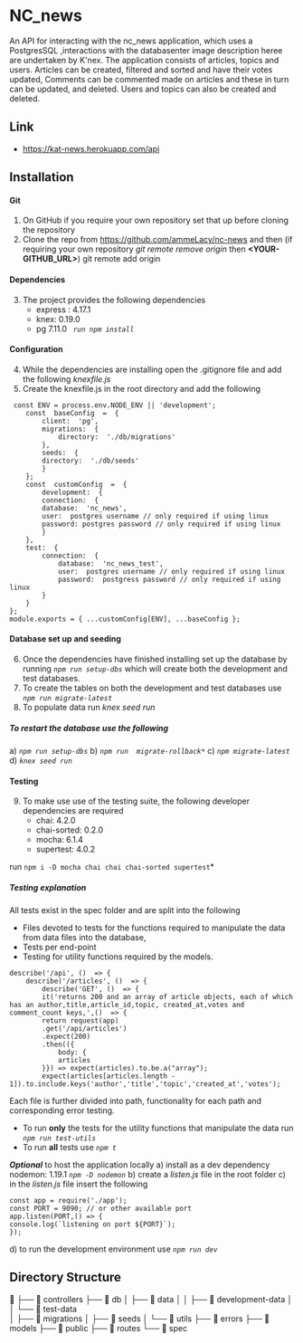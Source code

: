 ﻿# NC_news

An API for interacting with the nc_news application, which uses a PostgresSQL ,interactions with the databasenter image description heree are undertaken by K'nex. The application consists of articles, topics and users. Articles can be created, filtered and sorted and have their votes updated, Comments can be commented made on articles and these in turn can be updated, and deleted. Users and topics can also be created and deleted.

## Link
- https://kat-news.herokuapp.com/api

## Installation 
#### Git
 1. On GitHub if you require your own repository set that up before cloning the repository
  2. Clone the repo from https://github.com/ammeLacy/nc-news and then (if requiring your own repository *git remote remove origin* then **<YOUR-GITHUB_URL>**) git remote add origin 
  #### Dependencies
  3. The project provides the following dependencies
      - express : 4.17.1
	 - knex: 0.19.0
	 - pg 7.11.0
*`` run npm install``*
 #### Configuration 
 4.  While the dependencies are installing open the .gitignore  file and add the following *knexfile.js*
 5. Create the knexfile.js in the root directory and add the following 

```
 const ENV = process.env.NODE_ENV || 'development';
	const  baseConfig  =  {
		client:  'pg',
		migrations:  {
			directory:  './db/migrations'
		},
		seeds:  {
		directory:  './db/seeds'
		}
	};
	const  customConfig  =  {
		development:  {
		connection:  {
		database:  'nc_news',
		user:  postgres username // only required if using linux
		password: postgres password // only required if using linux
		}
	},
	test:  {
		connection:  {
			database:  'nc_news_test',
			user:  postgres username // only required if using linux
			password:  postgress password // only required if using linux
		}
	}
};
module.exports = { ...customConfig[ENV], ...baseConfig };
```
#### Database  set up and seeding 
6. Once the dependencies have finished installing set up the database by running *``npm run setup-dbs``* which will create both the development and test databases. 
7. To create the tables on both the development and test databases use *``npm run migrate-latest``*
8. To populate data  run *knex seed run*

##### To restart the database use the following 
a) *``npm run setup-dbs``*
b) *``npm run  migrate-rollback*``*
c) *``npm migrate-latest``*
d)  *``knex seed run``*

#### Testing 
 9. To make use use of the testing suite, the following developer dependencies are required
	 - chai:  4.2.0
	- chai-sorted: 0.2.0
	- mocha: 6.1.4
	- supertest: 4.0.2

run ``npm i -D mocha chai chai chai-sorted supertest``*

##### Testing explanation 
All tests exist in the spec folder and are split into the following 

 - Files devoted to tests for the functions required to manipulate the data from data files into the database, 
 - Tests per end-point 
 - Testing for utility functions required by the models. 
```
describe('/api', ()  => {
	describe('/articles', ()  => {
		describe('GET', ()  => {
		it('returns 200 and an array of article objects, each of which has an author,title,article_id,topic, created_at,votes and comment_count keys,',()  => {
		return request(app)
		.get('/api/articles')
		.expect(200)
		.then(({
			body: {
			articles
		}}) => expect(articles).to.be.a("array");
		expect(articles[articles.length - 1]).to.include.keys('author','title','topic','created_at','votes');

```
Each file is further divided into path, functionality for each path and corresponding error testing. 
 - To run **only** the tests for the utility functions that manipulate the data run *``npm run test-utils``*
 - To run **all** tests use *``npm t ``*
 
 ***Optional*** to host the application locally 
a) install as a dev dependency nodemon: 1.19.1 *``npm -D nodemon``* 
b) create a *listen.js* file in the root folder 
c) in the *listen.js* file insert the following 
```
const app = require('./app');
const PORT = 9090; // or other available port
app.listen(PORT,() => {
console.log(`listening on port ${PORT}`);
});
```
d) to run the development environment use  *``npm run dev``*

##  Directory Structure

├──  controllers
├──  db 
│   ├──  data
│   │   ├──  development-data 
│   │   └──  test-data  
│   ├──  migrations
│   ├──  seeds
│   └──  utils
├──  errors 
├──  models 
├──  public 
├──  routes
└──  spec 


